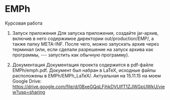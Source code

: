 # EMPh
Курсовая работа

1. Запуск приложения
Для запуска приложения, создайте jar-архив, включив в него содержимое директории out/production/EMP/, а также папку META-INF. После чего, можно запускать архив через терминал (или, если сделали разрешение на запуск архива как программы, --- запустить как обычную программу).

2. Документация 
Документация проекта содержится в pdf-файле EMPh/emph.pdf. Документ был набран в LaTeX, исходные файлы расположены в EMPh/EMPh_LaTeX/. Актуальная на 15.11.15 на моем Google Drive: https://drive.google.com/file/d/0BxeGQqLFjhkDVUlfT1ZJWGpUWkU/view?usp=sharing
